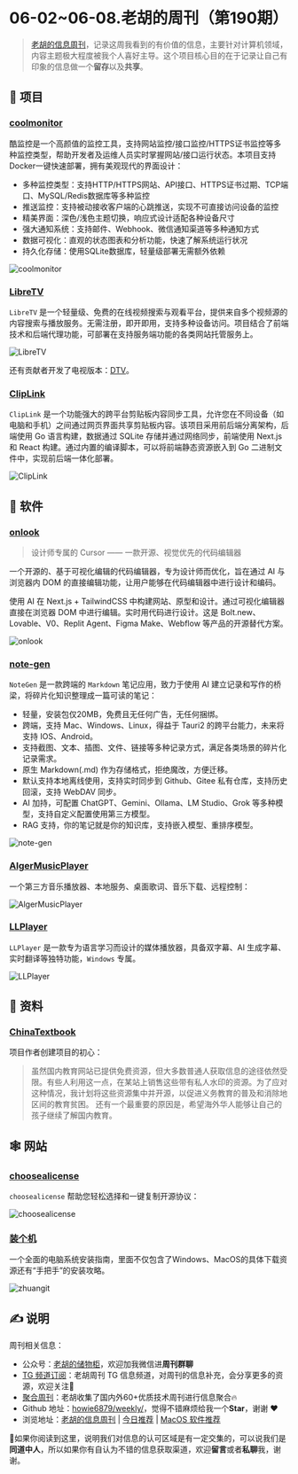 # 06-02~06-08.老胡的周刊（第190期）

> [老胡的信息周刊](https://weekly.howie6879.com/)，记录这周我看到的有价值的信息，主要针对计算机领域，内容主题极大程度被我个人喜好主导。这个项目核心目的在于记录让自己有印象的信息做一个**留存**以及**共享**。

## 🎯 项目

### [coolmonitor](https://github.com/star7th/coolmonitor)

酷监控是一个高颜值的监控工具，支持网站监控/接口监控/HTTPS证书监控等多种监控类型，帮助开发者及运维人员实时掌握网站/接口运行状态。本项目支持Docker一键快速部署，拥有美观现代的界面设计：

- 多种监控类型：支持HTTP/HTTPS网站、API接口、HTTPS证书过期、TCP端口、MySQL/Redis数据库等多种监控
- 推送监控：支持被动接收客户端的心跳推送，实现不可直接访问设备的监控
- 精美界面：深色/浅色主题切换，响应式设计适配各种设备尺寸
- 强大通知系统：支持邮件、Webhook、微信通知渠道等多种通知方式
- 数据可视化：直观的状态图表和分析功能，快速了解系统运行状况
- 持久化存储：使用SQLite数据库，轻量级部署无需额外依赖

![coolmonitor](https://images-1252557999.file.myqcloud.com/uPic/J6L5E1.png)

### [LibreTV](https://github.com/LibreSpark/LibreTV)

`LibreTV` 是一个轻量级、免费的在线视频搜索与观看平台，提供来自多个视频源的内容搜索与播放服务。无需注册，即开即用，支持多种设备访问。项目结合了前端技术和后端代理功能，可部署在支持服务端功能的各类网站托管服务上。

![LibreTV](https://images-1252557999.file.myqcloud.com/uPic/wklU6z.png)

还有贡献者开发了电视版本：[DTV](https://github.com/laopaoer-wallet/DTV)。

### [ClipLink](https://github.com/CooperJiang/ClipLink)

`ClipLink` 是一个功能强大的跨平台剪贴板内容同步工具，允许您在不同设备（如电脑和手机）之间通过网页界面共享剪贴板内容。该项目采用前后端分离架构，后端使用 Go 语言构建，数据通过 SQLite 存储并通过网络同步，前端使用 Next.js 和 React 构建。通过内置的编译脚本，可以将前端静态资源嵌入到 Go 二进制文件中，实现前后端一体化部署。

![ClipLink](https://images-1252557999.file.myqcloud.com/uPic/zxHBQZ.png)

## 🤖 软件


### [onlook](https://github.com/onlook-dev/onlook)

> 设计师专属的 Cursor —— 一款开源、视觉优先的代码编辑器

一个开源的、基于可视化编辑的代码编辑器，专为设计师而优化，旨在通过 AI 与浏览器内 DOM 的直接编辑功能，让用户能够在代码编辑器中进行设计和编码。

使用 AI 在 Next.js + TailwindCSS 中构建网站、原型和设计。通过可视化编辑器直接在浏览器 DOM 中进行编辑。实时用代码进行设计。这是 Bolt.new、Lovable、V0、Replit Agent、Figma Make、Webflow 等产品的开源替代方案。

![onlook](https://images-1252557999.file.myqcloud.com/uPic/b8LfDN.png)

### [note-gen](https://github.com/codexu/note-gen)

`NoteGen` 是一款跨端的 `Markdown` 笔记应用，致力于使用 AI 建立记录和写作的桥梁，将碎片化知识整理成一篇可读的笔记：

- 轻量，安装包仅20MB，免费且无任何广告，无任何捆绑。
- 跨端，支持 Mac、Windows、Linux，得益于 Tauri2 的跨平台能力，未来将支持 IOS、Android。
- 支持截图、文本、插图、文件、链接等多种记录方式，满足各类场景的碎片化记录需求。
- 原生 Markdown(.md) 作为存储格式，拒绝魔改，方便迁移。
- 默认支持本地离线使用，支持实时同步到 Github、Gitee 私有仓库，支持历史回滚，支持 WebDAV 同步。
- AI 加持，可配置 ChatGPT、Gemini、Ollama、LM Studio、Grok 等多种模型，支持自定义配置使用第三方模型。
- RAG 支持，你的笔记就是你的知识库，支持嵌入模型、重排序模型。

![note-gen](https://images-1252557999.file.myqcloud.com/uPic/hcNSuo.png)

### [AlgerMusicPlayer](https://github.com/algerkong/AlgerMusicPlayer)

一个第三方音乐播放器、本地服务、桌面歌词、音乐下载、远程控制：

![AlgerMusicPlayer](https://images-1252557999.file.myqcloud.com/uPic/F3RBkY.png)

### [LLPlayer](https://github.com/umlx5h/LLPlayer)

`LLPlayer` 是一款专为语言学习而设计的媒体播放器，具备双字幕、AI 生成字幕、实时翻译等独特功能，`Windows` 专属。

![LLPlayer](https://images-1252557999.file.myqcloud.com/uPic/6t8Ue2.png)

## 👀 资料

### [ChinaTextbook](https://github.com/TapXWorld/ChinaTextbook)

项目作者创建项目的初心：

> 虽然国内教育网站已提供免费资源，但大多数普通人获取信息的途径依然受限。有些人利用这一点，在某站上销售这些带有私人水印的资源。为了应对这种情况，我计划将这些资源集中并开源，以促进义务教育的普及和消除地区间的教育贫困。
> 还有一个最重要的原因是，希望海外华人能够让自己的孩子继续了解国内教育。

## 🕸 网站

### [choosealicense](https://choosealicense.com/)

`choosealicense` 帮助您轻松选择和一键复制开源协议：

![choosealicense](https://images-1252557999.file.myqcloud.com/uPic/RW33E0.png)

### [装个机](https://zhuangit.ababtools.com/)

一个全面的电脑系统安装指南，里面不仅包含了Windows、MacOS的具体下载资源还有“手把手”的安装攻略。

![zhuangit](https://images-1252557999.file.myqcloud.com/uPic/IH6B8e.png)

## ✍️ 说明

周刊相关信息：

- 公众号：[老胡的储物柜](https://images-1252557999.file.myqcloud.com/uPic/ETIbMe.jpg)，欢迎加我微信进**周刊群聊**
- [TG 频道订阅](https://t.me/howie_weekly)：老胡周刊 TG 信息频道，对周刊的信息补充，会分享更多的资源，欢迎关注👏
- [聚合周刊](https://www.fre321.com/weekly)：老胡收集了国内外60+优质技术周刊进行信息聚合🔥
- Github 地址：[howie6879/weekly/](https://github.com/howie6879/weekly/)，觉得不错麻烦给我一个**Star**，谢谢 ❤️
- 浏览地址：[老胡的信息周刊](https://weekly.howie6879.com) | [今日推荐](https://weekly.howie6879.com/recommend/index.html) | [MacOS 软件推荐](https://weekly.howie6879.com/soft/mac.html)

🙌如果你阅读到这里，说明我们对信息的认可区域是有一定交集的，可以说我们是**同道中人**，所以如果你有自认为不错的信息获取渠道，欢迎**留言**或者**私聊**我，谢谢。
